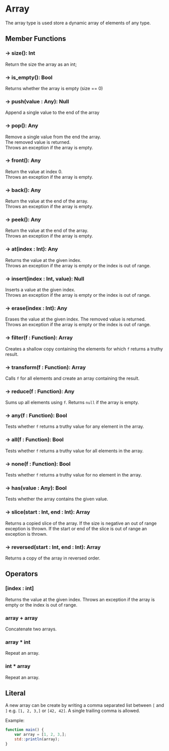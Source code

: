 # Array 

The array type is used store a dynamic array of elements of any type.

## Member Functions

### -> size(): Int

Return the size the array as an int;

### -> is_empty(): Bool

Returns whether the array is empty (size == 0)

### -> push(value : Any): Null

Append a single value to the end of the array

### -> pop(): Any

Remove a single value from the end the array.  
The removed value is returned.  
Throws an exception if the array is empty.

### -> front(): Any

Return the value at index 0.  
Throws an exception if the array is empty.

### -> back(): Any

Return the value at the end of the array.  
Throws an exception if the array is empty.

### -> peek(): Any

Return the value at the end of the array.  
Throws an exception if the array is empty.

### -> at(index : Int): Any

Returns the value at the given index.  
Throws an exception if the array is empty or the index is out of range.


### -> insert(index : Int, value): Null

Inserts a value at the given index.  
Throws an exception if the array is empty or the index is out of range.


### -> erase(index : Int): Any

Erases the value at the given index.
The removed value is returned.  
Throws an exception if the array is empty or the index is out of range.


### -> filter(f : Function): Array

Creates a shallow copy containing the elements for which `f` returns a truthy result.


### -> transform(f : Function): Array

Calls `f` for all elements and create an array containing the result.


### -> reduce(f : Function): Any

Sums up all elements using `f`.
Returns `null` if the array is empty.


### -> any(f : Function): Bool

Tests whether `f` returns a truthy value for any element in the array.


### -> all(f : Function): Bool

Tests whether `f` returns a truthy value for all elements in the array.


### -> none(f : Function): Bool

Tests whether `f` returns a truthy value for no element in the array.


### -> has(value : Any): Bool

Tests whether the array contains the given value.


### -> slice(start : Int, end : Int): Array

Returns a copied slice of the array.
If the size is negative an out of range exception is thrown.
If the start or end of the slice is out of range an exception is thrown.  


### -> reversed(start : Int, end : Int): Array

Returns a copy of the array in reversed order.




## Operators

### [index : int]

Returns the value at the given index. 
Throws an exception if the array is empty or the index is out of range.

### array + array

Concatenate two arrays.

### array * int

Repeat an array.

### int * array

Repeat an array.



## Literal

A new array can be create by writing a comma separated list between `[` and `]` e.g. `[1, 2, 3,]` or `[42, 42]`. 
A single trailing comma is allowed.

Example:
```js
function main() {
	var array = [1, 2, 3,];
	std::println(array);
}
```